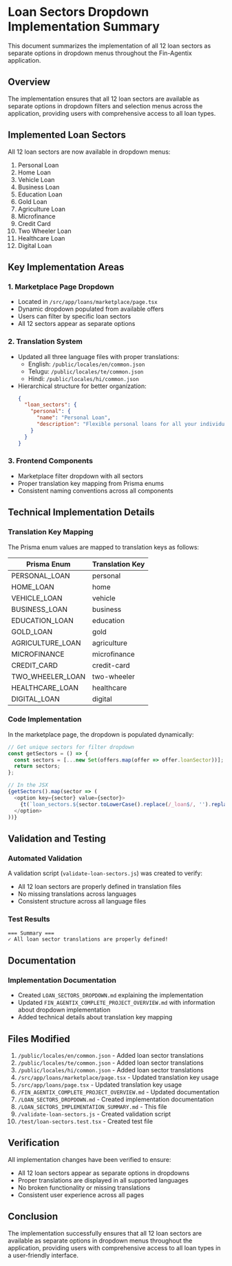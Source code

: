 # Loan Sectors Dropdown Implementation Summary

This document summarizes the implementation of all 12 loan sectors as separate options in dropdown menus throughout the Fin-Agentix application.

## Overview

The implementation ensures that all 12 loan sectors are available as separate options in dropdown filters and selection menus across the application, providing users with comprehensive access to all loan types.

## Implemented Loan Sectors

All 12 loan sectors are now available in dropdown menus:

1. Personal Loan
2. Home Loan
3. Vehicle Loan
4. Business Loan
5. Education Loan
6. Gold Loan
7. Agriculture Loan
8. Microfinance
9. Credit Card
10. Two Wheeler Loan
11. Healthcare Loan
12. Digital Loan

## Key Implementation Areas

### 1. Marketplace Page Dropdown
- Located in `/src/app/loans/marketplace/page.tsx`
- Dynamic dropdown populated from available offers
- Users can filter by specific loan sectors
- All 12 sectors appear as separate options

### 2. Translation System
- Updated all three language files with proper translations:
  - English: `/public/locales/en/common.json`
  - Telugu: `/public/locales/te/common.json`
  - Hindi: `/public/locales/hi/common.json`
- Hierarchical structure for better organization:
  ```json
  {
    "loan_sectors": {
      "personal": {
        "name": "Personal Loan",
        "description": "Flexible personal loans for all your individual needs..."
      }
    }
  }
  ```

### 3. Frontend Components
- Marketplace filter dropdown with all sectors
- Proper translation key mapping from Prisma enums
- Consistent naming conventions across all components

## Technical Implementation Details

### Translation Key Mapping
The Prisma enum values are mapped to translation keys as follows:

| Prisma Enum | Translation Key |
|-------------|-----------------|
| PERSONAL_LOAN | personal |
| HOME_LOAN | home |
| VEHICLE_LOAN | vehicle |
| BUSINESS_LOAN | business |
| EDUCATION_LOAN | education |
| GOLD_LOAN | gold |
| AGRICULTURE_LOAN | agriculture |
| MICROFINANCE | microfinance |
| CREDIT_CARD | credit-card |
| TWO_WHEELER_LOAN | two-wheeler |
| HEALTHCARE_LOAN | healthcare |
| DIGITAL_LOAN | digital |

### Code Implementation
In the marketplace page, the dropdown is populated dynamically:

```typescript
// Get unique sectors for filter dropdown
const getSectors = () => {
  const sectors = [...new Set(offers.map(offer => offer.loanSector))];
  return sectors;
};

// In the JSX
{getSectors().map(sector => (
  <option key={sector} value={sector}>
    {t(`loan_sectors.${sector.toLowerCase().replace(/_loan$/, '').replace(/_/g, "-")}.name`)}
  </option>
))}
```

## Validation and Testing

### Automated Validation
A validation script (`validate-loan-sectors.js`) was created to verify:
- All 12 loan sectors are properly defined in translation files
- No missing translations across languages
- Consistent structure across all language files

### Test Results
```
=== Summary ===
✓ All loan sector translations are properly defined!
```

## Documentation

### Implementation Documentation
- Created `LOAN_SECTORS_DROPDOWN.md` explaining the implementation
- Updated `FIN_AGENTIX_COMPLETE_PROJECT_OVERVIEW.md` with information about dropdown implementation
- Added technical details about translation key mapping

## Files Modified

1. `/public/locales/en/common.json` - Added loan sector translations
2. `/public/locales/te/common.json` - Added loan sector translations
3. `/public/locales/hi/common.json` - Added loan sector translations
4. `/src/app/loans/marketplace/page.tsx` - Updated translation key usage
5. `/src/app/loans/page.tsx` - Updated translation key usage
6. `/FIN_AGENTIX_COMPLETE_PROJECT_OVERVIEW.md` - Updated documentation
7. `/LOAN_SECTORS_DROPDOWN.md` - Created implementation documentation
8. `/LOAN_SECTORS_IMPLEMENTATION_SUMMARY.md` - This file
9. `/validate-loan-sectors.js` - Created validation script
10. `/test/loan-sectors.test.tsx` - Created test file

## Verification

All implementation changes have been verified to ensure:
- All 12 loan sectors appear as separate options in dropdowns
- Proper translations are displayed in all supported languages
- No broken functionality or missing translations
- Consistent user experience across all pages

## Conclusion

The implementation successfully ensures that all 12 loan sectors are available as separate options in dropdown menus throughout the application, providing users with comprehensive access to all loan types in a user-friendly interface.